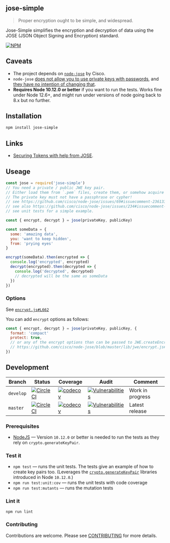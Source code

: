 ## jose-simple

> Proper encryption ought to be simple, and widespread.

Jose-Simple simplifies the encryption and decryption of data using the JOSE (JSON Object Signing and Encryption) standard.

[![NPM](https://nodei.co/npm/jose-simple.png)](https://nodei.co/npm/jose-simple/)

## Caveats

- The project depends on [`node-jose`](https://github.com/cisco/node-jose) by Cisco.
- `node-jose` [does not allow you to use private keys with passwords](https://github.com/cisco/node-jose/issues/69#issuecomment-236133179), and [they have no intention of changing that](https://github.com/cisco/node-jose/issues/234#issuecomment-457615794).
- **Requires Node 10.12.0 or better** if you want to run the tests. Works fine under Node 12.6+, and might run under versions of node going back to 8.x but no further.

## Installation

```sh
npm install jose-simple
```

## Links

- [Securing Tokens with help from JOSE](https://codeburst.io/securing-tokens-with-help-from-jose-33d8c31835a1).

## Useage

```js
const jose = require('jose-simple')
// You need a private / public JWE key pair.
// Either load them from `.pem` files, create them, or somehow acquire them.
// The private key must not have a passphrase or cypher!
// see https://github.com/cisco/node-jose/issues/69#issuecomment-236133179
// see also https://github.com/cisco/node-jose/issues/234#issuecomment-457615794
// see unit tests for a simple example.

const { encrypt, decrypt } = jose(privateKey, publicKey)

const someData = {
  some: 'amazing data',
  you: 'want to keep hidden',
  from: 'prying eyes'
}

encrypt(someData).then(encrypted => {
  console.log('encrypted', encrypted)
  decrypt(encrypted).then(decrypted => {
    console.log('decrypted', decrypted)
    // decrypted will be the same as someData
  })
})
```

### Options

See [`encrypt.js#L662`](https://github.com/cisco/node-jose/blob/master/lib/jwe/encrypt.js#L662)

You can add `encrypt` options as follows:

```js
const { encrypt, decrypt } = jose(privateKey, publicKey, {
  format: 'compact'
  protect: true,
  // or any of the encrypt options than can be passed to JWE.createEncrypt.
  // https://github.com/cisco/node-jose/blob/master/lib/jwe/encrypt.js#L661
})
```

## Development

<!-- prettier-ignore -->
| Branch | Status | Coverage | Audit | Comment |
| ------ | ------ | -------- | ----- | ------- |
| `develop` | [![CircleCI](https://circleci.com/gh/davesag/jose-simple/tree/develop.svg?style=svg)](https://circleci.com/gh/davesag/jose-simple/tree/develop) | [![codecov](https://codecov.io/gh/davesag/jose-simple/branch/develop/graph/badge.svg)](https://codecov.io/gh/davesag/jose-simple) | [![Vulnerabilities](https://snyk.io/test/github/davesag/jose-simple/develop/badge.svg)](https://snyk.io/test/github/davesag/jose-simple/develop) | Work in progress |
| `master` | [![CircleCI](https://circleci.com/gh/davesag/jose-simple/tree/master.svg?style=svg)](https://circleci.com/gh/davesag/jose-simple/tree/master) | [![codecov](https://codecov.io/gh/davesag/jose-simple/branch/master/graph/badge.svg)](https://codecov.io/gh/davesag/jose-simple) | [![Vulnerabilities](https://snyk.io/test/github/davesag/jose-simple/master/badge.svg)](https://snyk.io/test/github/davesag/jose-simple/master) | Latest release |

### Prerequisites

- [NodeJS](https://nodejs.org) — Version `10.12.0` or better is needed to run the tests as they rely on `crypto.generateKeyPair`.

### Test it

- `npm test` — runs the unit tests. The tests give an example of how to create key pairs too. (Leverages the [`crypto.generateKeyPair`](https://nodejs.org/dist/latest-v10.x/docs/api/crypto.html#crypto_crypto_generatekeypair_type_options_callback) libraries introduced in Node `10.12.0`.)
- `npm run test:unit:cov` — runs the unit tests with code coverage
- `npm run test:mutants` — runs the mutation tests

### Lint it

```sh
npm run lint
```

### Contributing

Contributions are welcome. Please see [CONTRIBUTING](CONTRIBUTING.md) for more details.
